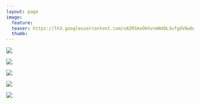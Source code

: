 ```yaml
---
layout: page
image:
  feature:
  teaser: https://lh3.googleusercontent.com/v8ZRSmxOkhvnmNdOL3ufgdV6wbgCzUlxyxfJHAQl1bLcndkrGAYFPVZos7NTch7FapCTVu1StS9ZF3Fv96o17kLcCTL8IDx6Ig29pdaLw4QRd-PrJz5oOjYM_GvHzgr29itAplV7_cinUsOCbOG_tYzS_5C6hRfQKnS27XneM5mhbWo0oCW9ewIvdFLm9Il_ToGVMXfrUCmxZuwUBIgFU5_-Lb3K9mdVnVORHuQBiFUpHhp4b1pqDeIN-7xIYApKVYEcsjqQmw1VQjHd6dzKqzhfZv3K8SxsxIEtM-peyQyuI89B0bBMkBmSchkkcHl0wj3xSGqu7WLP4Is14gHhwZMN46MqmpRSEnFN4e-KYgXJKM5PcHA3noJmpTQBshIWEVX0E7iIrowHVeJK00HONxMZEoYvDgm612VShfbH8xeY-jjz0gEiAs8HBR0mEbS149oh0Ipp2aq5_J-a_aTsW-6tZAe6BpN3XZTP40nA9HlBdpI-aWZzjik835HKQidZdGfdA8EQ0-0sYHjG9e_PXqIjpsNukXzADLx3lEP-l2Y=w245
  thumb:
---
```


[![](https://lh3.googleusercontent.com/IjApfaKYr5SsO9USYA5H4WjZEyT6TWkAdyNu04D5YkLwvF0Zh-yYm7K2khBRkhYip30f5Hm28IH9XA3g4dnfgzpmA-x1SZqHaRTLV9EggMDtpcxr8ejdb8Quh8GnVzraDegw3Dxk1FxzJywNIgwsHn-1yvEChsYkgImJSmxTR7kQoxQVaDINI9-fK1oD1LyCy01QGL57lXJEYAGbS4oKksdmMLNu0EH_AZYDO7JWNkz-rEAzmXh4mZ_a8KouIaryc4xKcyfDIZWMJwC4DaUDcml-GpDJa8zzL5wLPqb1WDolI8Pm8yhTmdqhwo4H1drOTQaIgFvJZo8Jyg4ftqaCBl_nMItA_laYFgBmNSIyrkNC4qp65ol5GnJTiEJDaAco71xXHO8VHkW-SoP-dwAJh6gEq1zHGUiCJ2xO1q0dRhJHWlWYZK1EJHpyX4WePa1ZdSKk9xGC0lgN2goSxIU8BD6EFYDasWu5bNOwo3sWYAezkZ3whSyzOk7mYI8FfNxY0rKyyD5zyIJ9GtSaN-8NRNQ6OdNzN6blsf1fshFdk_c=w800)](https://lh3.googleusercontent.com/IjApfaKYr5SsO9USYA5H4WjZEyT6TWkAdyNu04D5YkLwvF0Zh-yYm7K2khBRkhYip30f5Hm28IH9XA3g4dnfgzpmA-x1SZqHaRTLV9EggMDtpcxr8ejdb8Quh8GnVzraDegw3Dxk1FxzJywNIgwsHn-1yvEChsYkgImJSmxTR7kQoxQVaDINI9-fK1oD1LyCy01QGL57lXJEYAGbS4oKksdmMLNu0EH_AZYDO7JWNkz-rEAzmXh4mZ_a8KouIaryc4xKcyfDIZWMJwC4DaUDcml-GpDJa8zzL5wLPqb1WDolI8Pm8yhTmdqhwo4H1drOTQaIgFvJZo8Jyg4ftqaCBl_nMItA_laYFgBmNSIyrkNC4qp65ol5GnJTiEJDaAco71xXHO8VHkW-SoP-dwAJh6gEq1zHGUiCJ2xO1q0dRhJHWlWYZK1EJHpyX4WePa1ZdSKk9xGC0lgN2goSxIU8BD6EFYDasWu5bNOwo3sWYAezkZ3whSyzOk7mYI8FfNxY0rKyyD5zyIJ9GtSaN-8NRNQ6OdNzN6blsf1fshFdk_c=s0)

[![](https://lh3.googleusercontent.com/JxLZqE2zzY2kyhy7vyx7PkGmIsTXTUb5qcgZFQFIkeK8Pj8ZjONV8CD5-c3mt_32FGBMtQuUQ6PVahciJSw0kjnS3PdLKKuRSfspdSSTeUtKe6WoSH6GMsWNqA72fOEmPLBexcT9RUwHhvWrC8HrgjqSzWIb7Z55oB97bkyqlfSYuOs2EDDFZvBvZcvdoI82gkRU-sxFBdLaL9NtTqoXptvJOFlzwhqS3Qq1B8s-smllJm7zZCfK07DSCgR3kCsngUREMkBAVjO2f4s_Vexci3O852FhsSIV3xUPZoHo8qosxFIl6k5ZKy1UqcHJDQDQ2V2Rw_F6SOsd2ZJMvzRoYBs6xjnfUrOB5z4ro8240gfjEx1QtjzEMkivQA0UM-sK9yYUnOlpjsxQmbxG_EjKgTDrxf9ygI9O1vLPaEWTJy63DHp2k_SXBgvW7-QNTU_utJ7gGZPoffqK2gGkpU8hhoEUtz6vBS9vLRAxgkc6plsWcge1m0bTBabA7AQPJ1_oyqb-d-jG0OQmztEUrEDphseKFeBcqFKR6LQ2mwBihnU=w800)](https://lh3.googleusercontent.com/JxLZqE2zzY2kyhy7vyx7PkGmIsTXTUb5qcgZFQFIkeK8Pj8ZjONV8CD5-c3mt_32FGBMtQuUQ6PVahciJSw0kjnS3PdLKKuRSfspdSSTeUtKe6WoSH6GMsWNqA72fOEmPLBexcT9RUwHhvWrC8HrgjqSzWIb7Z55oB97bkyqlfSYuOs2EDDFZvBvZcvdoI82gkRU-sxFBdLaL9NtTqoXptvJOFlzwhqS3Qq1B8s-smllJm7zZCfK07DSCgR3kCsngUREMkBAVjO2f4s_Vexci3O852FhsSIV3xUPZoHo8qosxFIl6k5ZKy1UqcHJDQDQ2V2Rw_F6SOsd2ZJMvzRoYBs6xjnfUrOB5z4ro8240gfjEx1QtjzEMkivQA0UM-sK9yYUnOlpjsxQmbxG_EjKgTDrxf9ygI9O1vLPaEWTJy63DHp2k_SXBgvW7-QNTU_utJ7gGZPoffqK2gGkpU8hhoEUtz6vBS9vLRAxgkc6plsWcge1m0bTBabA7AQPJ1_oyqb-d-jG0OQmztEUrEDphseKFeBcqFKR6LQ2mwBihnU=s0)

[![](https://lh3.googleusercontent.com/jLEgJ_zYpEJdZp_CCIdHosQn3RBZtfC_ElyqbUcPT4JStJUD43JzPnpeznoMkbb28tLpdrSoax6EqYCSwFAYVvtyNGkxjIGsfXKI-tEwvpX83UBVaUwEe5PfKcvLGWW3UzRnFEsxtcj3SYq3SOHgFvZT8zt6Qjwc532zfKCsMcM-3jW5FR6RWIn5bqqzu3zHQVAq5FdUOlYc-UxBc0Y-ZFMT7HmWhi8SwEd2sIER2AmbttyriW6H7B-AD0O_Ple4pu8YkKZ5rPjbbRO4no-m3tcOW4aOkCfzJHggfs0KM14j9UQvso4qBlvUXRtxsiwWCMT0dvVrfxEPftGcRN3lBGsEgECVswKs4uEsrUlSQoZ6q6AH29ieedTEfftHf6WaJ8Lphiz4ofoIi-EUXa_02xn90dwrRi9I2oBi_u0qDuscsv0GkxiAht5c1ccZL5su6u1siTt0gRocaW2AEDZZWawC10DIPylxg-SeOf6dFVIiFmZ_s-8GTkLNsPvMgwicfk8zKxpVraNhpgxvOVlhyR56RHKE9NYdEIBmPQFSvQ8=w800)](https://lh3.googleusercontent.com/jLEgJ_zYpEJdZp_CCIdHosQn3RBZtfC_ElyqbUcPT4JStJUD43JzPnpeznoMkbb28tLpdrSoax6EqYCSwFAYVvtyNGkxjIGsfXKI-tEwvpX83UBVaUwEe5PfKcvLGWW3UzRnFEsxtcj3SYq3SOHgFvZT8zt6Qjwc532zfKCsMcM-3jW5FR6RWIn5bqqzu3zHQVAq5FdUOlYc-UxBc0Y-ZFMT7HmWhi8SwEd2sIER2AmbttyriW6H7B-AD0O_Ple4pu8YkKZ5rPjbbRO4no-m3tcOW4aOkCfzJHggfs0KM14j9UQvso4qBlvUXRtxsiwWCMT0dvVrfxEPftGcRN3lBGsEgECVswKs4uEsrUlSQoZ6q6AH29ieedTEfftHf6WaJ8Lphiz4ofoIi-EUXa_02xn90dwrRi9I2oBi_u0qDuscsv0GkxiAht5c1ccZL5su6u1siTt0gRocaW2AEDZZWawC10DIPylxg-SeOf6dFVIiFmZ_s-8GTkLNsPvMgwicfk8zKxpVraNhpgxvOVlhyR56RHKE9NYdEIBmPQFSvQ8=s0)

[![](https://lh3.googleusercontent.com/NQnRdyIP7z-GuymT3Sl0CHSb6KjA4Hl-SLEhGTT4I1jnngDJVWLRFPUCxLDpH8v9_hw4MwEuxIfJSWSV-QGg47-_ek8pBLEZ2PP5LFshLvW8tExFO0GrlrhTemrKj9bPzPr0fjBvIHVP19SOk5dacJLoFCMOQuK9xy_ufe9Jzx0fJd0c_qYI67vkYdMdBq5AHrfwOEhbKp10JAxnxaqHaRf4kTwRimj62mcsObyvISWTohpvMoMZeNySqRumpDFhRbxNQUgQKt-uCFDti72X0k1MZCHq2op5ufB6IKIW59uWrH3Vyi4TA0M7AQISnJtK6K_Xx-JLdUcu79nLexk2y_QP4aEchc8s_cKmWPV5rx0ZKRhLisBStCCYHhVkhfYmUXo2ZbotN9zx_EQH0sYPTh1-X0tkXf_zpCuwaIz5ACrpdBmzVNoWzBGG8V5sIuFJaq0fXdPn7CcSPboBYXVX8y9xkfn9undAH-eTNkrMqh6g-PCE6MNnFeo4M6Ub5gnivl_wSqJZoD6NF7rxgeCInOBzU694DkDHZ1goSspz1SI=w800)](https://lh3.googleusercontent.com/NQnRdyIP7z-GuymT3Sl0CHSb6KjA4Hl-SLEhGTT4I1jnngDJVWLRFPUCxLDpH8v9_hw4MwEuxIfJSWSV-QGg47-_ek8pBLEZ2PP5LFshLvW8tExFO0GrlrhTemrKj9bPzPr0fjBvIHVP19SOk5dacJLoFCMOQuK9xy_ufe9Jzx0fJd0c_qYI67vkYdMdBq5AHrfwOEhbKp10JAxnxaqHaRf4kTwRimj62mcsObyvISWTohpvMoMZeNySqRumpDFhRbxNQUgQKt-uCFDti72X0k1MZCHq2op5ufB6IKIW59uWrH3Vyi4TA0M7AQISnJtK6K_Xx-JLdUcu79nLexk2y_QP4aEchc8s_cKmWPV5rx0ZKRhLisBStCCYHhVkhfYmUXo2ZbotN9zx_EQH0sYPTh1-X0tkXf_zpCuwaIz5ACrpdBmzVNoWzBGG8V5sIuFJaq0fXdPn7CcSPboBYXVX8y9xkfn9undAH-eTNkrMqh6g-PCE6MNnFeo4M6Ub5gnivl_wSqJZoD6NF7rxgeCInOBzU694DkDHZ1goSspz1SI=s0)

[![](https://lh3.googleusercontent.com/WHeZjO2h4XMBjrywVE0UkzJtLmGQ31tT2GO7H5n005JOyKWaw8rPnO5Joni0szuAxhKZJ42kqVJ08NfZQnKG5YXMDx87lKA6cZicYSb9WRcSts_vGUNUvrdfpazozMxlObUCTZWuPX2J_jfhEzLoDSTSTrWm5Lchj2GRO7gCTZgsZ_CT6UBzyDigkF7pcnh58aC8pYNMFCBaXKnl9jtn3iplXzBO6HJ10k_OV3IC3ZQTbf0ym8TxHa_fS-kz9W_K6p9AujDCuLTuoJMTsGBLbkfFfSZAV3uBoQ0x_sr9DI1PoB61WBqL0UsQG9szQQ7CrA60jrRj_i2lfvcx7RxJwIJ8EmW6B28A1A0r1J1iKA7cuLjfLF8vJ7N_bIFhu59fCbM7KjyXujyMych84aXtDutJwZGp8UYG7XLRj6dwePINuND1vEwlbBA2QXF_EegmcLFr-n1aWZjg7gjp3RtjuRo-fM1hgy7pdzBNRSLMQKSdHJdigVqDttDyDTPscET6B5BX_GIUjNYc3s0WQZe1nB12wRwi9ueetl3W9pgZf5M=w800)](https://lh3.googleusercontent.com/WHeZjO2h4XMBjrywVE0UkzJtLmGQ31tT2GO7H5n005JOyKWaw8rPnO5Joni0szuAxhKZJ42kqVJ08NfZQnKG5YXMDx87lKA6cZicYSb9WRcSts_vGUNUvrdfpazozMxlObUCTZWuPX2J_jfhEzLoDSTSTrWm5Lchj2GRO7gCTZgsZ_CT6UBzyDigkF7pcnh58aC8pYNMFCBaXKnl9jtn3iplXzBO6HJ10k_OV3IC3ZQTbf0ym8TxHa_fS-kz9W_K6p9AujDCuLTuoJMTsGBLbkfFfSZAV3uBoQ0x_sr9DI1PoB61WBqL0UsQG9szQQ7CrA60jrRj_i2lfvcx7RxJwIJ8EmW6B28A1A0r1J1iKA7cuLjfLF8vJ7N_bIFhu59fCbM7KjyXujyMych84aXtDutJwZGp8UYG7XLRj6dwePINuND1vEwlbBA2QXF_EegmcLFr-n1aWZjg7gjp3RtjuRo-fM1hgy7pdzBNRSLMQKSdHJdigVqDttDyDTPscET6B5BX_GIUjNYc3s0WQZe1nB12wRwi9ueetl3W9pgZf5M=s0)
